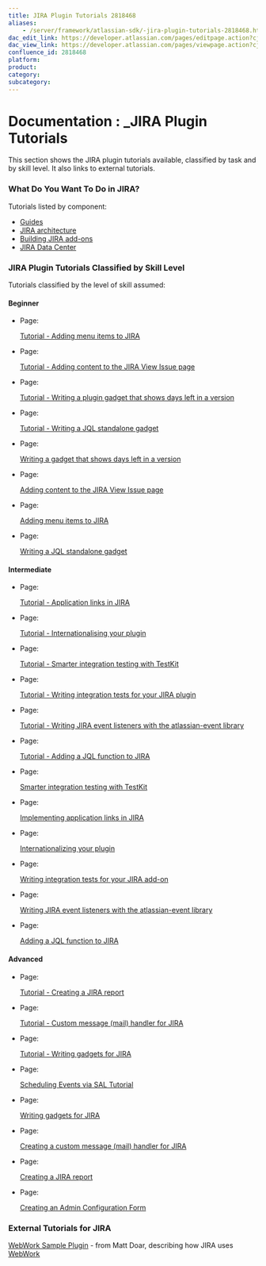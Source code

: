 ```yaml
---
title: JIRA Plugin Tutorials 2818468
aliases:
    - /server/framework/atlassian-sdk/-jira-plugin-tutorials-2818468.html
dac_edit_link: https://developer.atlassian.com/pages/editpage.action?cjm=wozere&pageId=2818468
dac_view_link: https://developer.atlassian.com/pages/viewpage.action?cjm=wozere&pageId=2818468
confluence_id: 2818468
platform:
product:
category:
subcategory:
---
```

# Documentation : \_JIRA Plugin Tutorials

This section shows the JIRA plugin tutorials available, classified by task and by skill level. It also links to external tutorials.

### What Do You Want To Do in JIRA?

Tutorials listed by component:

-   [Guides](https://developer.atlassian.com/display/JIRADEV/Guides)
-   [JIRA architecture](https://developer.atlassian.com/display/JIRADEV/JIRA+architecture)
-   [Building JIRA add-ons](https://developer.atlassian.com/display/JIRADEV/Building+JIRA+add-ons)
-   [JIRA Data Center](https://developer.atlassian.com/display/JIRADEV/JIRA+Data+Center)

### JIRA Plugin Tutorials Classified by Skill Level

Tutorials classified by the level of skill assumed:

#### Beginner

-   Page:

    [Tutorial - Adding menu items to JIRA](/display/JIRADEV/Tutorial+-+Adding+menu+items+to+JIRA)

-   Page:

    [Tutorial - Adding content to the JIRA View Issue page](/display/JIRADEV/Tutorial+-+Adding+content+to+the+JIRA+View+Issue+page)

-   Page:

    [Tutorial - Writing a plugin gadget that shows days left in a version](/display/JIRADEV/Tutorial+-+Writing+a+plugin+gadget+that+shows+days+left+in+a+version)

-   Page:

    [Tutorial - Writing a JQL standalone gadget](/display/JIRADEV/Tutorial+-+Writing+a+JQL+standalone+gadget)

-   Page:

    [Writing a gadget that shows days left in a version](/display/JIRASERVER/Writing+a+gadget+that+shows+days+left+in+a+version)

-   Page:

    [Adding content to the JIRA View Issue page](/display/JIRASERVER/Adding+content+to+the+JIRA+View+Issue+page)

-   Page:

    [Adding menu items to JIRA](/display/JIRASERVER/Adding+menu+items+to+JIRA)

-   Page:

    [Writing a JQL standalone gadget](/display/JIRASERVER/Writing+a+JQL+standalone+gadget)

#### Intermediate

-   Page:

    [Tutorial - Application links in JIRA](/display/JIRADEV/Tutorial+-+Application+links+in+JIRA)

-   Page:

    [Tutorial - Internationalising your plugin](/display/JIRADEV/Tutorial+-+Internationalising+your+plugin)

-   Page:

    [Tutorial - Smarter integration testing with TestKit](/display/JIRADEV/Tutorial+-+Smarter+integration+testing+with+TestKit)

-   Page:

    [Tutorial - Writing integration tests for your JIRA plugin](/display/JIRADEV/Tutorial+-+Writing+integration+tests+for+your+JIRA+plugin)

-   Page:

    [Tutorial - Writing JIRA event listeners with the atlassian-event library](/display/JIRADEV/Tutorial+-+Writing+JIRA+event+listeners+with+the+atlassian-event+library)

-   Page:

    [Tutorial - Adding a JQL function to JIRA](/display/JIRADEV/Tutorial+-+Adding+a+JQL+function+to+JIRA)

-   Page:

    [Smarter integration testing with TestKit](/display/JIRASERVER/Smarter+integration+testing+with+TestKit)

-   Page:

    [Implementing application links in JIRA](/display/JIRASERVER/Implementing+application+links+in+JIRA)

-   Page:

    [Internationalizing your plugin](/display/JIRASERVER/Internationalizing+your+plugin)

-   Page:

    [Writing integration tests for your JIRA add-on](/display/JIRASERVER/Writing+integration+tests+for+your+JIRA+add-on)

-   Page:

    [Writing JIRA event listeners with the atlassian-event library](/display/JIRASERVER/Writing+JIRA+event+listeners+with+the+atlassian-event+library)

-   Page:

    [Adding a JQL function to JIRA](/display/JIRASERVER/Adding+a+JQL+function+to+JIRA)

#### Advanced

-   Page:

    [Tutorial - Creating a JIRA report](/display/JIRADEV/Tutorial+-+Creating+a+JIRA+report)

-   Page:

    [Tutorial - Custom message (mail) handler for JIRA](/display/JIRADEV/Tutorial+-+Custom+message+%28mail%29+handler+for+JIRA)

-   Page:

    [Tutorial - Writing gadgets for JIRA](/display/JIRADEV/Tutorial+-+Writing+gadgets+for+JIRA)

-   Page:

    [Scheduling Events via SAL Tutorial](/display/DOCS/Scheduling+Events+via+SAL+Tutorial)

-   Page:

    [Writing gadgets for JIRA](/display/JIRASERVER/Writing+gadgets+for+JIRA)

-   Page:

    [Creating a custom message (mail) handler for JIRA](/display/JIRASERVER/Creating+a+custom+message+%28mail%29+handler+for+JIRA)

-   Page:

    [Creating a JIRA report](/display/JIRASERVER/Creating+a+JIRA+report)

-   Page:

    [Creating an Admin Configuration Form](/display/DOCS/Creating+an+Admin+Configuration+Form)

### External Tutorials for JIRA

<a href="https://studio.plugins.atlassian.com/wiki/display/WSMPL/Webwork+Sample+Plugin" class="external-link">WebWork Sample Plugin</a> - from Matt Doar, describing how JIRA uses <a href="http://www.opensymphony.com/webwork/" class="external-link">WebWork</a>

















































































































































































































































































































